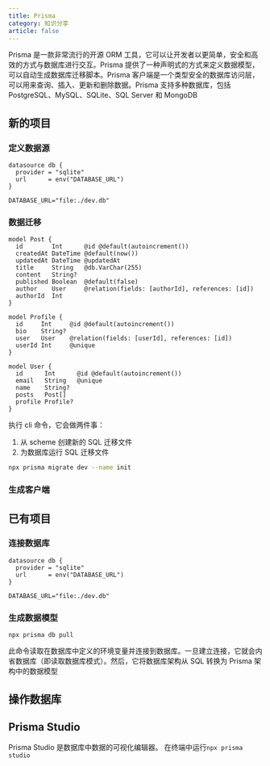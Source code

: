 ```yaml
---
title: Prisma
category: 知识分享
article: false
---
```


Prisma 是一款非常流行的开源 ORM 工具，它可以让开发者以更简单，安全和高效的方式与数据库进行交互。Prisma 提供了一种声明式的方式来定义数据模型，可以自动生成数据库迁移脚本。Prisma 客户端是一个类型安全的数据库访问层，可以用来查询、插入、更新和删除数据。Prisma 支持多种数据库，包括 PostgreSQL、MySQL、SQLite、SQL Server 和 MongoDB

## 新的项目

### 定义数据源

```prisma
datasource db {
  provider = "sqlite"
  url      = env("DATABASE_URL")
}
```

```plain
DATABASE_URL="file:./dev.db"
```

### 数据迁移

```prisma
model Post {
  id        Int      @id @default(autoincrement())
  createdAt DateTime @default(now())
  updatedAt DateTime @updatedAt
  title     String   @db.VarChar(255)
  content   String?
  published Boolean  @default(false)
  author    User     @relation(fields: [authorId], references: [id])
  authorId  Int
}

model Profile {
  id     Int     @id @default(autoincrement())
  bio    String?
  user   User    @relation(fields: [userId], references: [id])
  userId Int     @unique
}

model User {
  id      Int      @id @default(autoincrement())
  email   String   @unique
  name    String?
  posts   Post[]
  profile Profile?
}
```

执行 cli 命令，它会做两件事：

1. 从 scheme 创建新的 SQL 迁移文件
2. 为数据库运行 SQL 迁移文件

```sh
npx prisma migrate dev --name init
```

### 生成客户端

## 已有项目

### 连接数据库

```prisma
datasource db {
  provider = "sqlite"
  url      = env("DATABASE_URL")
}
```

```plain
DATABASE_URL="file:./dev.db"
```

### 生成数据模型

`npx prisma db pull`

此命令读取在数据库中定义的环境变量并连接到数据库。一旦建立连接，它就会内省数据库（即读取数据库模式）。然后，它将数据库架构从 SQL 转换为 Prisma 架构中的数据模型

## 操作数据库

## Prisma Studio

Prisma Studio 是数据库中数据的可视化编辑器。 在终端中运行`npx prisma studio`
